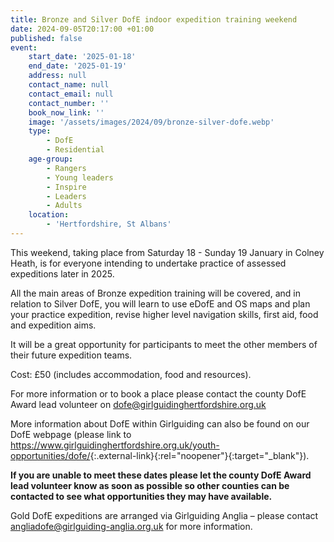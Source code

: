 ```yaml
---
title: Bronze and Silver DofE indoor expedition training weekend
date: 2024-09-05T20:17:00 +01:00
published: false
event:
    start_date: '2025-01-18'
    end_date: '2025-01-19'
    address: null
    contact_name: null
    contact_email: null
    contact_number: ''
    book_now_link: ''
    image: '/assets/images/2024/09/bronze-silver-dofe.webp'
    type:
        - DofE
        - Residential
    age-group:
        - Rangers
        - Young leaders
        - Inspire
        - Leaders
        - Adults
    location:
        - 'Hertfordshire, St Albans'
---
```

This weekend, taking place from Saturday 18 - Sunday 19 January in Colney Heath, is for everyone intending to undertake practice of assessed expeditions later in 2025.

All the main areas of Bronze expedition training will be covered, and in relation to Silver DofE, you will learn to use eDofE and OS maps and plan your practice expedition, revise higher level navigation skills, first aid, food and expedition aims.

It will be a great opportunity for participants to meet the other members of their future expedition teams.

Cost: £50 (includes accommodation, food and resources).

For more information or to book a place please contact the county DofE Award lead volunteer on <dofe@girlguidinghertfordshire.org.uk>

More information about DofE within Girlguiding can also be found on our DofE webpage (please link to <https://www.girlguidinghertfordshire.org.uk/youth-opportunities/dofe/>{:.external-link}{:rel="noopener"}{:target="_blank"}).

**If you are unable to meet these dates please let the county DofE Award lead volunteer know as soon as possible so other counties can be contacted to see what opportunities they may have available.**

Gold DofE expeditions are arranged via Girlguiding Anglia – please contact <angliadofe@girlguiding-anglia.org.uk> for more information.
